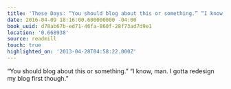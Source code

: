 ```yaml
---
title: 'These Days: “You should blog about this or something.” “I know, man. I g…'
date: 2016-04-09 18:16:00.600000000 -04:00
book_uuid: d78ab67b-ed71-46fa-860f-28f73ad7d9e1
location: '0.668938'
source: readmill
touch: true
highlighted_on: '2013-04-28T04:58:22.000Z'
---
```


“You should blog about this or something.” “I know, man. I gotta redesign my blog first though.”